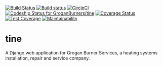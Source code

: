 [![Build Status](https://travis-ci.org/GroganBurners/tine.svg?branch=master)](https://travis-ci.org/GroganBurners/tine)
[![Build status](https://ci.appveyor.com/api/projects/status/tqqg80kl1idkfhlr?svg=true)](https://ci.appveyor.com/project/dueyfinster/tine)
[![CircleCI](https://circleci.com/gh/GroganBurners/tine.svg?style=svg)](https://circleci.com/gh/GroganBurners/tine)
[ ![Codeship Status for GroganBurners/tine](https://app.codeship.com/projects/ea817cb0-de72-0135-fb77-3a73794eed9d/status?branch=master)](https://app.codeship.com/projects/266165)
[![Coverage Status](https://coveralls.io/repos/github/GroganBurners/tine/badge.svg?branch=master)](https://coveralls.io/github/GroganBurners/tine?branch=master)
[![Test Coverage](https://api.codeclimate.com/v1/badges/a717383eb45c93857570/test_coverage)](https://codeclimate.com/github/GroganBurners/tine/test_coverage)
[![Maintainability](https://api.codeclimate.com/v1/badges/a717383eb45c93857570/maintainability)](https://codeclimate.com/github/GroganBurners/tine/maintainability)

# tine
A Django web application for Grogan Burner Services, a heating systems installation, repair and service company.
